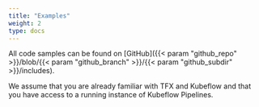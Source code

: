 ```yaml
---
title: "Examples"
weight: 2
type: docs
---
```


All code samples can be found on [GitHub]({{< param "github_repo" >}}/blob/{{< param "github_branch" >}}/{{< param "github_subdir" >}}/includes).

We assume that you are already familiar with TFX and Kubeflow and that you have access to a running instance of Kubeflow Pipelines.
